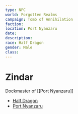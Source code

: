 ```yaml
---
type: NPC
world: Forgotten Realms
campaign: Tomb of Annihilation
faction: 
location: Port Nyanzaru
date:
description:
race: Half Dragon
gender: Male
class:
---
```




# Zindar

Dockmaster of [[Port Nyanzaru]]


-   [Half Dragon](http://10.0.0.60/index.php/Category:Half_Dragon "Category:Half Dragon")
-   [Port Nyanzaru](http://10.0.0.60/index.php/Category:Port_Nyanzaru "Category:Port Nyanzaru")